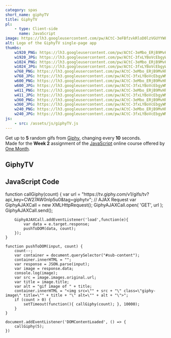 ```yaml
---
category: spas
short_name: giphyTV
title: GiphyTV
pl:
    - type: Client-side
      name: JavaScript
image: https://lh3.googleusercontent.com/pw/ACtC-3eFBfzvkRloD0lzVGUYYWFcL5TY_mzRQe8eIg1FsNXONUjZgGtXOzRGzYqtp3ISmLWZ301qNzpdslltmp1JJqul5FFdJSQbsXMxofiUL4-6NnnSvahT4IO_2EEsbZwTGnGgOPoDeo4Ssnbw4BdwRKmW=w1200-h630-no?authuser=0
alt: Logo of the GiphyTV single-page app
thumbs:
    w1920_PNG: https://lh3.googleusercontent.com/pw/ACtC-3eMbo_ERjB9MvHheOI0J-lB6pX0b7HMJmZAy4_u7Kipobt4zHCf2IOUestwqr4LWy3pWLc-Is0tGEn2DtGKo4RwhwuRplPETyrmfqR9_hhBPCAFMhxnuV5CMV8EuPI0KiKETmbfgCM2QyPKGaQd27DM=w355
    w1920_JPG: https://lh3.googleusercontent.com/pw/ACtC-3fxLYBoVcEbgyWMSX5RNTRrhg95NUyO0u6G_rOQCycqMgiOQBrIStdEEU7lV1_yT3UZVDrYdZd6KTuc4j06FwBxWn_erP8yMjpSmdhUtQ_5ZDujQOPaRM5iDbG6GD2dPQ_VFsTggdgLwhiiMIKAS3Sm=w355
    w1024_PNG: https://lh3.googleusercontent.com/pw/ACtC-3eMbo_ERjB9MvHheOI0J-lB6pX0b7HMJmZAy4_u7Kipobt4zHCf2IOUestwqr4LWy3pWLc-Is0tGEn2DtGKo4RwhwuRplPETyrmfqR9_hhBPCAFMhxnuV5CMV8EuPI0KiKETmbfgCM2QyPKGaQd27DM=w284
    w1024_JPG: https://lh3.googleusercontent.com/pw/ACtC-3fxLYBoVcEbgyWMSX5RNTRrhg95NUyO0u6G_rOQCycqMgiOQBrIStdEEU7lV1_yT3UZVDrYdZd6KTuc4j06FwBxWn_erP8yMjpSmdhUtQ_5ZDujQOPaRM5iDbG6GD2dPQ_VFsTggdgLwhiiMIKAS3Sm=w284
    w768_PNG: https://lh3.googleusercontent.com/pw/ACtC-3eMbo_ERjB9MvHheOI0J-lB6pX0b7HMJmZAy4_u7Kipobt4zHCf2IOUestwqr4LWy3pWLc-Is0tGEn2DtGKo4RwhwuRplPETyrmfqR9_hhBPCAFMhxnuV5CMV8EuPI0KiKETmbfgCM2QyPKGaQd27DM=w213
    w768_JPG: https://lh3.googleusercontent.com/pw/ACtC-3fxLYBoVcEbgyWMSX5RNTRrhg95NUyO0u6G_rOQCycqMgiOQBrIStdEEU7lV1_yT3UZVDrYdZd6KTuc4j06FwBxWn_erP8yMjpSmdhUtQ_5ZDujQOPaRM5iDbG6GD2dPQ_VFsTggdgLwhiiMIKAS3Sm=w213
    w600_PNG: https://lh3.googleusercontent.com/pw/ACtC-3eMbo_ERjB9MvHheOI0J-lB6pX0b7HMJmZAy4_u7Kipobt4zHCf2IOUestwqr4LWy3pWLc-Is0tGEn2DtGKo4RwhwuRplPETyrmfqR9_hhBPCAFMhxnuV5CMV8EuPI0KiKETmbfgCM2QyPKGaQd27DM=w166
    w600_JPG: https://lh3.googleusercontent.com/pw/ACtC-3fxLYBoVcEbgyWMSX5RNTRrhg95NUyO0u6G_rOQCycqMgiOQBrIStdEEU7lV1_yT3UZVDrYdZd6KTuc4j06FwBxWn_erP8yMjpSmdhUtQ_5ZDujQOPaRM5iDbG6GD2dPQ_VFsTggdgLwhiiMIKAS3Sm=w166
    w411_PNG: https://lh3.googleusercontent.com/pw/ACtC-3eMbo_ERjB9MvHheOI0J-lB6pX0b7HMJmZAy4_u7Kipobt4zHCf2IOUestwqr4LWy3pWLc-Is0tGEn2DtGKo4RwhwuRplPETyrmfqR9_hhBPCAFMhxnuV5CMV8EuPI0KiKETmbfgCM2QyPKGaQd27DM=w114
    w411_JPG: https://lh3.googleusercontent.com/pw/ACtC-3fxLYBoVcEbgyWMSX5RNTRrhg95NUyO0u6G_rOQCycqMgiOQBrIStdEEU7lV1_yT3UZVDrYdZd6KTuc4j06FwBxWn_erP8yMjpSmdhUtQ_5ZDujQOPaRM5iDbG6GD2dPQ_VFsTggdgLwhiiMIKAS3Sm=w114
    w360_PNG: https://lh3.googleusercontent.com/pw/ACtC-3eMbo_ERjB9MvHheOI0J-lB6pX0b7HMJmZAy4_u7Kipobt4zHCf2IOUestwqr4LWy3pWLc-Is0tGEn2DtGKo4RwhwuRplPETyrmfqR9_hhBPCAFMhxnuV5CMV8EuPI0KiKETmbfgCM2QyPKGaQd27DM=w100
    w360_JPG: https://lh3.googleusercontent.com/pw/ACtC-3fxLYBoVcEbgyWMSX5RNTRrhg95NUyO0u6G_rOQCycqMgiOQBrIStdEEU7lV1_yT3UZVDrYdZd6KTuc4j06FwBxWn_erP8yMjpSmdhUtQ_5ZDujQOPaRM5iDbG6GD2dPQ_VFsTggdgLwhiiMIKAS3Sm=w100
    w240_PNG: https://lh3.googleusercontent.com/pw/ACtC-3eMbo_ERjB9MvHheOI0J-lB6pX0b7HMJmZAy4_u7Kipobt4zHCf2IOUestwqr4LWy3pWLc-Is0tGEn2DtGKo4RwhwuRplPETyrmfqR9_hhBPCAFMhxnuV5CMV8EuPI0KiKETmbfgCM2QyPKGaQd27DM=w66
    w240_JPG: https://lh3.googleusercontent.com/pw/ACtC-3fxLYBoVcEbgyWMSX5RNTRrhg95NUyO0u6G_rOQCycqMgiOQBrIStdEEU7lV1_yT3UZVDrYdZd6KTuc4j06FwBxWn_erP8yMjpSmdhUtQ_5ZDujQOPaRM5iDbG6GD2dPQ_VFsTggdgLwhiiMIKAS3Sm=w66
js:
    - src: /assets/js/giphyTV.js
---
```

Get up to **5** random gifs from [Giphy](https://giphy.com/), changing every **10** seconds.  
Made for the **Week 2** assignment of the [JavaScript](https://onemonth.com/courses/javascript) online course offered by [One Month](https://onemonth.com/).

<h2 class="my-4">GiphyTV</h2>

<div id="sub-content"></div>



<h2 class="my-4">JavaScript Code</h2>
    function callGiphy(count) {
        var url = "https://tv.giphy.com/v1/gifs/tv?api_key=CW27AW0nlp5u0&tag=giphytv";
        // AJAX Request
        var GiphyAJAXCall = new XMLHttpRequest();
        GiphyAJAXCall.open( 'GET', url );
        GiphyAJAXCall.send();

        GiphyAJAXCall.addEventListener('load',function(e){
            var data = e.target.response;
            pushToDOM(data, count);
        });
    }

    function pushToDOM(input, count) {
        count--;
        var container = document.querySelector("#sub-content");
        container.innerHTML = "";
        var response = JSON.parse(input);
        var image = response.data;
        console.log(image);
        var src = image.images.original.url;
        var title = image.title;
        var alt = "gif image of " + title;
        container.innerHTML = "<img src=\"" + src + "\" class=\"giphy-image\" title=\"" + title + "\" alt=\"" + alt + "\">";
        if (count > 0) {
            setTimeout(function(){ callGiphy(count); }, 10000);
        }
    }

    document.addEventListener('DOMContentLoaded', () => {
        callGiphy(5);
    })
